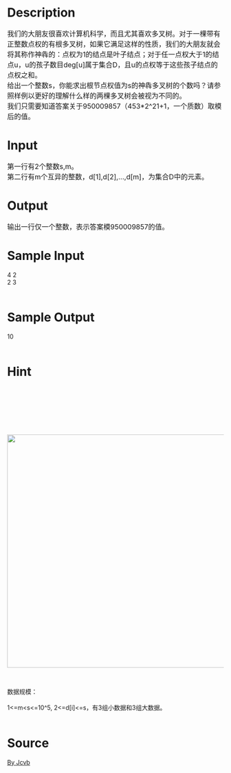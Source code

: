 
# Description

<div class="content"><p><span style="font-size: medium">我们的大朋友很喜欢计算机科学，而且尤其喜欢多叉树。对于一棵带有正整数点权的有根多叉树，如果它满足这样的性质，我们的大朋友就会将其称作神犇的：点权为1的结点是叶子结点；对于任一点权大于1的结点u，u的孩子数目deg[u]属于集合D，且u的点权等于这些孩子结点的点权之和。<br/>
给出一个整数s，你能求出根节点权值为s的神犇多叉树的个数吗？请参照样例以更好的理解什么样的两棵多叉树会被视为不同的。<br/>
我们只需要知道答案关于950009857（453*2^21+1，一个质数）取模后的值。</span></p>
<p></p></div>

# Input

<div class="content"><p><span style="font-size: medium">第一行有2个整数s,m。<br/>
第二行有m个互异的整数，d[1],d[2],…,d[m]，为集合D中的元素。</span></p>
<p></p></div>

# Output

<div class="content"><p><span style="font-size: medium">输出一行仅一个整数，表示答案模950009857的值。</span></p>
<p></p></div>

# Sample Input

<div class="content"><span class="sampledata">4 2<br/>
2 3<br/>
<br/>
</span></div>

# Sample Output

<div class="content"><span class="sampledata">10<br/>
<br/>
</span></div>

# Hint

<div class="content"><p></p><p><br/><br/>
</p><br/>
<p></p><br/>
<p><img alt="" width="1323" height="541" src="source/bzoj/3684/img/aHR0cHM6Ly9seWRzeS5jb20vSnVkZ2VPbmxpbmUvdXBsb2FkLzIwMTQwOC9hYS5qcGc=.jpg"/></p><br/>
<p>数据规模：<br/><br/>
1&lt;=m&lt;s&lt;=10^5, 2&lt;=d[i]&lt;=s，有3组小数据和3组大数据。<br/><br/>
</p><p></p></div>

# Source

<div class="content"><p><a href="problemset.php?search=By Jcvb">By Jcvb</a></p></div>

